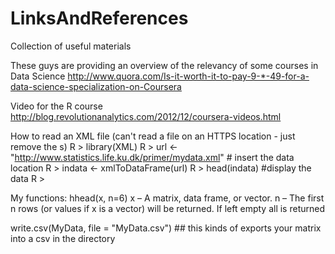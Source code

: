 # LinksAndReferences
Collection of useful materials

These guys are providing an overview of the relevancy of some courses in Data Science http://www.quora.com/Is-it-worth-it-to-pay-9-*-49-for-a-data-science-specialization-on-Coursera

Video for the R course
http://blog.revolutionanalytics.com/2012/12/coursera-videos.html

How to read an XML file (can't read a file on an HTTPS location - just remove the s)
R > library(XML)
R > url <- "http://www.statistics.life.ku.dk/primer/mydata.xml" # insert the data location
R > indata <- xmlToDataFrame(url)
R > head(indata) #display the data
R >

My functions: 
hhead(x, n=6)
x – A matrix, data frame, or vector.
n – The first n rows (or values if x is a vector) will be returned. If left empty all is returned

write.csv(MyData, file = "MyData.csv") ## this kinds of exports your matrix into a csv in the directory

